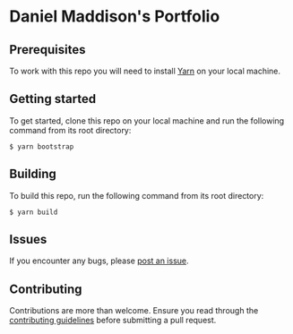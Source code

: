 # Daniel Maddison's Portfolio

## Prerequisites

To work with this repo you will need to install [Yarn](https://yarnpkg.com/getting-started/install) on your local machine.

## Getting started

To get started, clone this repo on your local machine and run the following command from its root directory:

```
$ yarn bootstrap
```

## Building

To build this repo, run the following command from its root directory:

```
$ yarn build
```

## Issues

If you encounter any bugs, please [post an issue](https://github.com/DanMad/portfolio/issues/new).

## Contributing

Contributions are more than welcome. Ensure you read through the [contributing guidelines](https://github.com/DanMad/portfolio/blob/main/CONTRIBUTING.md) before submitting a pull request.
